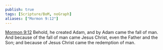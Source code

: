 ```yaml
---
publish: true
tags: [Scripture/BoM, noGraph]
aliases: ["Mormon 9:12"]
---
```

[Mormon 9:12](https://churchofjesuschrist.org/study/scriptures/bofm/morm/9?lang=eng&id=p12#p12) Behold, he created Adam, and by Adam came the fall of man. And because of the fall of man came Jesus Christ, even the Father and the Son; and because of Jesus Christ came the redemption of man.
